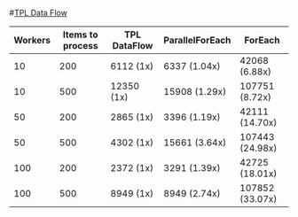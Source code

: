 #[TPL Data Flow](https://msdn.microsoft.com/en-us/library/hh228603(v=vs.110).aspx)

|Workers|Items to process|TPL DataFlow|ParallelForEach|ForEach|
|---|---|---|---|---|
|10	|200	|6112 (1x)	|6337 (1.04x)	|42068 (6.88x)|
|10	|500	|12350 (1x)	|15908 (1.29x)	|107751 (8.72x)|
|50	|200	|2865 (1x)	|3396 (1.19x)	|42111 (14.70x)|
|50	|500	|4302 (1x)	|15661 (3.64x)	|107443 (24.98x)|
|100|200	|2372 (1x)	|3291 (1.39x)	|42725 (18.01x)|
|100|500	|8949 (1x)	|8949 (2.74x)	|107852 (33.07x)|
